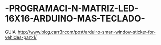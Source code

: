 # -PROGRAMACI-N-MATRIZ-LED-16X16-ARDUINO-MAS-TECLADO-

GUIA: http://www.blog.carr3r.com/post/arduino-smart-window-sticker-for-vehicles-part-1/
